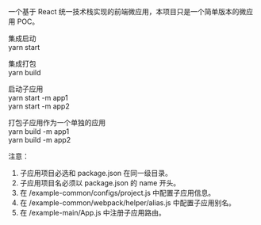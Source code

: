一个基于 React 统一技术栈实现的前端微应用，本项目只是一个简单版本的微应用 POC。

集成启动  
yarn start  

集成打包  
yarn build  

启动子应用  
yarn start -m app1  
yarn start -m app2  

打包子应用作为一个单独的应用  
yarn build -m app1  
yarn build -m app2  

注意：
1. 子应用项目必选和 package.json 在同一级目录。
2. 子应用项目名必须以 package.json 的 name 开头。
3. 在 /example-common/configs/project.js 中配置子应用信息。
4. 在 /example-common/webpack/helper/alias.js 中配置子应用别名。
5. 在 /example-main/App.js 中注册子应用路由。 
